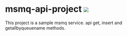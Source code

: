 # msmq-api-project <img src="https://travis-ci.org/mrtkyz/msmq-api-project.svg?branch=master" />
This project is a sample msmq service. api get, insert and getallbyqueuename methods.

